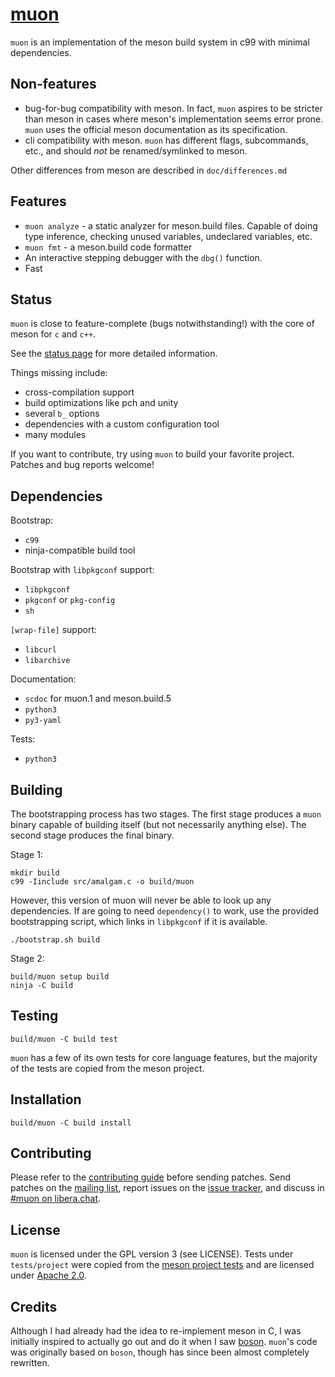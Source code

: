 # [muon]

`muon` is an implementation of the meson build system in c99 with minimal
dependencies.

## Non-features

- bug-for-bug compatibility with meson.  In fact, `muon` aspires to be stricter
  than meson in cases where meson's implementation seems error prone.  `muon`
  uses the official meson documentation as its specification.
- cli compatibility with meson.  `muon` has different flags, subcommands, etc.,
  and should _not_ be renamed/symlinked to meson.

Other differences from meson are described in `doc/differences.md`

## Features

- `muon analyze` - a static analyzer for meson.build files.  Capable of doing
  type inference, checking unused variables, undeclared variables, etc.
- `muon fmt` - a meson.build code formatter
- An interactive stepping debugger with the `dbg()` function.
- Fast

## Status

`muon` is close to feature-complete (bugs notwithstanding!) with the core of
meson for `c` and `c++`.

See the [status page] for more detailed information.

Things missing include:

- cross-compilation support
- build optimizations like pch and unity
- several `b_` options
- dependencies with a custom configuration tool
- many modules

If you want to contribute, try using `muon` to build your favorite project.
Patches and bug reports welcome!

## Dependencies

Bootstrap:

- `c99`
- ninja-compatible build tool

Bootstrap with `libpkgconf` support:

- `libpkgconf`
- `pkgconf` or `pkg-config`
- `sh`

`[wrap-file]` support:

- `libcurl`
- `libarchive`

Documentation:

- `scdoc` for muon.1 and meson.build.5
- `python3`
- `py3-yaml`

Tests:

- `python3`

## Building

The bootstrapping process has two stages.  The first stage produces a `muon`
binary capable of building itself (but not necessarily anything else). The
second stage produces the final binary.

Stage 1:

```
mkdir build
c99 -Iinclude src/amalgam.c -o build/muon
```

However, this version of muon will never be able to look up any dependencies.
If are going to need `dependency()` to work, use the provided bootstrapping
script, which links in `libpkgconf` if it is available.

```
./bootstrap.sh build
```

Stage 2:

```
build/muon setup build
ninja -C build
```

## Testing

```
build/muon -C build test
```

`muon` has a few of its own tests for core language features, but the majority
of the tests are copied from the meson project.

## Installation

```
build/muon -C build install
```

## Contributing

Please refer to the [contributing guide] before sending patches.  Send patches
on the [mailing list], report issues on the [issue tracker], and discuss in
[#muon on libera.chat].

## License

`muon` is licensed under the GPL version 3 (see LICENSE).  Tests under
`tests/project` were copied from the [meson project tests] and are licensed
under [Apache 2.0].

## Credits

Although I had already had the idea to re-implement meson in C, I was initially
inspired to actually go out and do it when I saw [boson].  `muon`'s code was
originally based on `boson`, though has since been almost completely rewritten.

[muon]: https://muon.build
[samurai]: https://github.com/michaelforney/samurai
[contributing guide]: https://git.sr.ht/~lattis/muon/tree/master/item/CONTRIBUTING.md
[mailing list]: https://lists.sr.ht/~lattis/muon/
[issue tracker]: https://todo.sr.ht/~lattis/muon/
[#muon on libera.chat]: ircs://irc.libera.chat/#muon
[meson project tests]: https://github.com/mesonbuild/meson/tree/master/test%20cases
[Apache 2.0]: https://www.apache.org/licenses/LICENSE-2.0.txt
[boson]: https://sr.ht/~bl4ckb0ne/boson/
[status page]: https://muon.build/status.html
